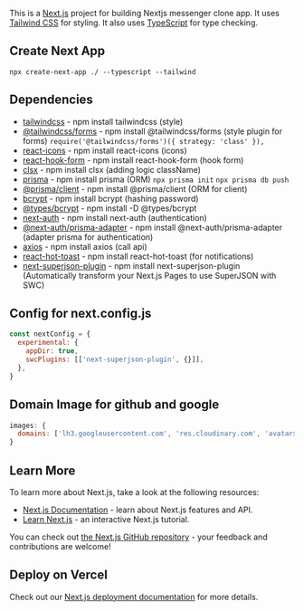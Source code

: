This is a [Next.js](https://nextjs.org/) project for building Nextjs messenger clone app. It uses [Tailwind CSS](https://tailwindcss.com/) for styling. It also uses [TypeScript](https://www.typescriptlang.org/) for type checking.

## Create Next App

`npx create-next-app ./ --typescript --tailwind`

## Dependencies

- [tailwindcss](https://tailwindcss.com/) - npm install tailwindcss (style)
- [@tailwindcss/forms](https://www.npmjs.com/package/@tailwindcss/forms) - npm install @tailwindcss/forms (style plugin for forms)
  `require('@tailwindcss/forms')({ strategy: 'class' }),`
- [react-icons](https://react-icons.github.io/react-icons/) - npm install react-icons (icons)
- [react-hook-form](https://react-hook-form.com/) - npm install react-hook-form (hook form)
- [clsx](https://www.npmjs.com/package/clsx) - npm install clsx (adding logic className)
- [prisma](https://www.prisma.io/) - npm install prisma (ORM)
  `npx prisma init`
  `npx prisma db push`
- [@prisma/client](https://www.npmjs.com/package/@prisma/client) - npm install @prisma/client (ORM for client)
- [bcrypt](https://www.npmjs.com/package/bcrypt) - npm install bcrypt (hashing password)
- [@types/bcrypt](https://www.npmjs.com/package/@types/bcrypt) - npm install -D @types/bcrypt
- [next-auth](https://next-auth.js.org/) - npm install next-auth (authentication)
- [@next-auth/prisma-adapter](https://www.npmjs.com/package/@next-auth/prisma-adapter) - npm install @next-auth/prisma-adapter (adapter prisma for authentication)
- [axios](https://axios-http.com/docs/intro) - npm install axios (call api)
- [react-hot-toast](https://react-hot-toast.com/docs) - npm install react-hot-toast (for notifications)
- [next-superjson-plugin](https://www.npmjs.com/package/next-superjson-plugin) - npm install next-superjson-plugin (Automatically transform your Next.js Pages to use SuperJSON with SWC)

## Config for next.config.js

```javascript
const nextConfig = {
  experimental: {
    appDir: true,
    swcPlugins: [['next-superjson-plugin', {}]],
  },
}
```

## Domain Image for github and google

```javascript
images: {
  domains: ['lh3.googleusercontent.com', 'res.cloudinary.com', 'avatars.githubusercontent.com'],
}
```

## Learn More

To learn more about Next.js, take a look at the following resources:

- [Next.js Documentation](https://nextjs.org/docs) - learn about Next.js features and API.
- [Learn Next.js](https://nextjs.org/learn) - an interactive Next.js tutorial.

You can check out [the Next.js GitHub repository](https://github.com/vercel/next.js/) - your feedback and contributions are welcome!

## Deploy on Vercel

Check out our [Next.js deployment documentation](https://nextjs.org/docs/deployment) for more details.

```

```
